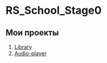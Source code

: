 # RS_School_Stage0
## Мои проекты
1. [Library](https://golosova76.github.io/RS_School_Stage0/library/)
2. [Audio-player](https://golosova76.github.io/RS_School_Stage0/audio-player/)
